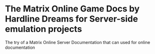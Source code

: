 # The Matrix Online Game Docs by Hardline Dreams for Server-side emulation projects
The try of a Matrix Online Server Documentation that can used for online documentation 
